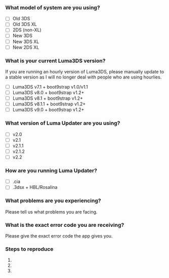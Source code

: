 <!---
##### THIS IS THE ISSUE TRACKER FOR LUMA UPDATER. For support, please go to the Luma Updater GBAtemp thread: https://gbatemp.net/threads/release-luma-updater.471739/.
##### Keep in mind that Luma Updater now only supports boot9strap and if you still have arm9loaderhax, you need to follow https://3ds.guide/a9lh-to-b9s to update to boot9strap.
##### If you want to create a request, please delete all text after this message.
-->

### What model of system are you using?
- [ ] Old 3DS
- [ ] Old 3DS XL
- [ ] 2DS (non-XL)
- [ ] New 3DS
- [ ] New 3DS XL
- [ ] New 2DS XL

### What is your current Luma3DS version?
If you are running an hourly version of Luma3DS, please manually update to a stable version as I will no longer deal with people who are using hourlies.

- [ ] Luma3DS v7.1 + boot9strap v1.0/v1.1
- [ ] Luma3DS v8.0 + boot9strap v1.2+
- [ ] Luma3DS v8.1 + boot9strap v1.2+
- [ ] Luma3DS v8.1.1 + boot9strap v1.2+
- [ ] Luma3DS v9.0 + boot9strap v1.2+

### What version of Luma Updater are you using?
- [ ] v2.0
- [ ] v2.1
- [ ] v2.1.1
- [ ] v2.1.2
- [ ] v2.2

### How are you running Luma Updater?
- [ ] .cia
- [ ] .3dsx + HBL/Rosalina

### What problems are you experiencing?
Please tell us what problems you are facing.

### What is the exact error code you are receiving?
Please give the exact error code the app gives you.

### Steps to reproduce

1. 
2. 
3. 
